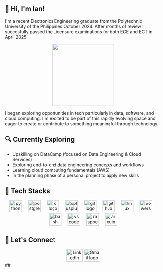 ## 👋 Hi, I'm Ian!

I'm a recent Electronics Engineering graduate from the Polytechnic University of the Philippines October 2024. After months of review I succesfully passed the Licensure examinations for both ECE and ECT in April 2025
<div align="center">
  <img src="https://github.com/user-attachments/assets/5a9eb184-9def-4016-ae6d-3764a08ffe96/33153163_hi%20(1)" width="200"/>
</div>


I began exploring opportunities in tech particularly in data, software, and cloud computing. I'm excited to be part of this rapidly evolving space and eager to create or contribute to something meaningful through technology.

## 🔍 Currently Exploring
- Upskilling on DataCamp (focused on Data Engineering & Cloud Services)
- Exploring end-to-end data engineering concepts and workflows
- Learning cloud computing fundamentals (AWS)
- In the planning phase of a personal project to apply new skills

## 🚀 Tech Stacks

<div align="center">
  <img src="https://skillicons.dev/icons?i=py" height="40" alt="python logo"  />
  <img width="12" />
  <img src="https://skillicons.dev/icons?i=postgres" height="40" alt="postgresql logo"  />
  <img width="12" />
  <img src="https://skillicons.dev/icons?i=c" height="40" alt="c logo"  />
  <img width="12" />
  <img src="https://skillicons.dev/icons?i=cpp" height="40" alt="cplusplus logo"  />
  <img width="12" />
  <img src="https://skillicons.dev/icons?i=git" height="40" alt="git logo"  />
  <img width="12" />
  <img src="https://skillicons.dev/icons?i=github" height="40" alt="github logo"  />
  <img width="12" />
  <img src="https://skillicons.dev/icons?i=linux" height="40" alt="linux logo"  />
  <img width="12" />
  <img src="https://skillicons.dev/icons?i=powershell" height="40" alt="powershell logo"  />
  <img width="12" />
  <img src="https://skillicons.dev/icons?i=bash" height="40" alt="bash logo"  />
  <img width="12" />
  <img src="https://skillicons.dev/icons?i=vscode" height="40" alt="vscode logo"  />
  <img width="12" />
  <img src="https://skillicons.dev/icons?i=raspberrypi" height="40" alt="raspberrypi logo"  />
  <img width="12" />
  <img src="https://skillicons.dev/icons?i=arduino" height="40" alt="arduino logo"  />
</div>

  
## 📩 Let's Connect

<div align="center">
  <a href="https://www.linkedin.com/in/ian-a-15080835b" target="_blank">
    <img src="https://raw.githubusercontent.com/maurodesouza/profile-readme-generator/master/src/assets/icons/social/linkedin/default.svg" width="52" height="40" alt="LinkedIn logo" />
  </a>
  <a href="mailto:ianazana.phi@gmail.com" target="_blank">
    <img src="https://raw.githubusercontent.com/maurodesouza/profile-readme-generator/master/src/assets/icons/social/gmail/default.svg" width="52" height="40" alt="Gmail logo" />
  </a>
</div>
##


